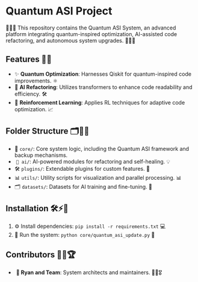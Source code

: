 # Quantum ASI Project

🎉✨🌟 This repository contains the Quantum ASI System, an advanced platform integrating quantum-inspired optimization, AI-assisted code refactoring, and autonomous system upgrades. 🎯🚀💡

## Features 🎨🌌

- ✨ **Quantum Optimization**: Harnesses Qiskit for quantum-inspired code improvements. ⚛️
- 🚀 **AI Refactoring**: Utilizes transformers to enhance code readability and efficiency. 🛠️
- 🔄 **Reinforcement Learning**: Applies RL techniques for adaptive code optimization. 📈

## Folder Structure 🗂️📁✨

- 📂 `core/`: Core system logic, including the Quantum ASI framework and backup mechanisms. 
-  `🎉 ai/`: AI-powered modules for refactoring and self-healing. 💡
- 🛠️ `plugins/`: Extendable plugins for custom features. 🔌
- 📊 `utils/`: Utility scripts for visualization and parallel processing. 📊
- 🗂️ `datasets/`: Datasets for AI training and fine-tuning. 📂

## Installation 🛠️⚡🔧

1. ⚙️ Install dependencies: `pip install -r requirements.txt` 💻
2. 🚀 Run the system: `python core/quantum_asi_update.py` 🚀

## Contributors 👥🌟🏆

-  **🚀 Ryan and Team**: System architects and maintainers. 🌟✨🎖️

